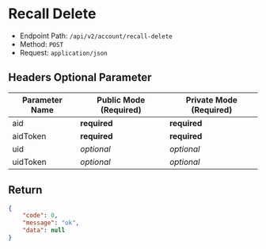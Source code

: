 # Recall Delete

- Endpoint Path: `/api/v2/account/recall-delete`
- Method: `POST`
- Request: `application/json`

## Headers Optional Parameter

| Parameter Name | Public Mode (Required) | Private Mode (Required) |
| --- | --- | --- |
| aid | **required** | **required** |
| aidToken | **required** | **required** |
| uid | *optional* | *optional* |
| uidToken | *optional* | *optional* |

## Return

```json
{
    "code": 0,
    "message": "ok",
    "data": null
}
```
